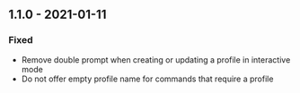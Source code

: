 ## 1.1.0 - 2021-01-11

### Fixed
* Remove double prompt when creating or updating a profile in interactive mode
* Do not offer empty profile name for commands that require a profile